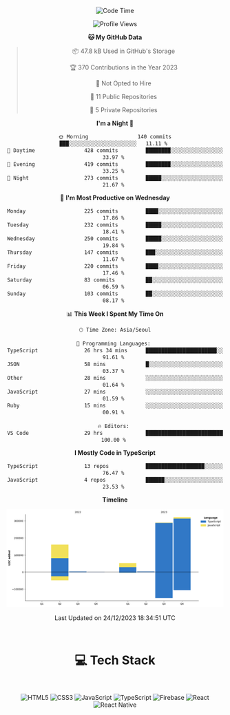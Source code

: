 <div align="center">

  <!--START_SECTION:waka-->
![Code Time](http://img.shields.io/badge/Code%20Time-304%20hrs%201%20min-blue)

![Profile Views](http://img.shields.io/badge/Profile%20Views-1-blue)

**🐱 My GitHub Data** 

> 📦 47.8 kB Used in GitHub's Storage 
 > 
> 🏆 370 Contributions in the Year 2023
 > 
> 🚫 Not Opted to Hire
 > 
> 📜 11 Public Repositories 
 > 
> 🔑 5 Private Repositories 
 > 
**I'm a Night 🦉** 

```text
🌞 Morning                140 commits         ███░░░░░░░░░░░░░░░░░░░░░░   11.11 % 
🌆 Daytime                428 commits         ████████░░░░░░░░░░░░░░░░░   33.97 % 
🌃 Evening                419 commits         ████████░░░░░░░░░░░░░░░░░   33.25 % 
🌙 Night                  273 commits         █████░░░░░░░░░░░░░░░░░░░░   21.67 % 
```
📅 **I'm Most Productive on Wednesday** 

```text
Monday                   225 commits         ████░░░░░░░░░░░░░░░░░░░░░   17.86 % 
Tuesday                  232 commits         █████░░░░░░░░░░░░░░░░░░░░   18.41 % 
Wednesday                250 commits         █████░░░░░░░░░░░░░░░░░░░░   19.84 % 
Thursday                 147 commits         ███░░░░░░░░░░░░░░░░░░░░░░   11.67 % 
Friday                   220 commits         ████░░░░░░░░░░░░░░░░░░░░░   17.46 % 
Saturday                 83 commits          ██░░░░░░░░░░░░░░░░░░░░░░░   06.59 % 
Sunday                   103 commits         ██░░░░░░░░░░░░░░░░░░░░░░░   08.17 % 
```


📊 **This Week I Spent My Time On** 

```text
🕑︎ Time Zone: Asia/Seoul

💬 Programming Languages: 
TypeScript               26 hrs 34 mins      ███████████████████████░░   91.61 % 
JSON                     58 mins             █░░░░░░░░░░░░░░░░░░░░░░░░   03.37 % 
Other                    28 mins             ░░░░░░░░░░░░░░░░░░░░░░░░░   01.64 % 
JavaScript               27 mins             ░░░░░░░░░░░░░░░░░░░░░░░░░   01.59 % 
Ruby                     15 mins             ░░░░░░░░░░░░░░░░░░░░░░░░░   00.91 % 

🔥 Editors: 
VS Code                  29 hrs              █████████████████████████   100.00 % 
```

**I Mostly Code in TypeScript** 

```text
TypeScript               13 repos            ███████████████████░░░░░░   76.47 % 
JavaScript               4 repos             ██████░░░░░░░░░░░░░░░░░░░   23.53 % 
```



**Timeline**

![Lines of Code chart](https://raw.githubusercontent.com/SONGDAM/SONGDAM/master/assets/bar_graph.png)


 Last Updated on 24/12/2023 18:34:51 UTC
<!--END_SECTION:waka-->

  
 <br>
  
# 💻 Tech Stack
  
</div>

</br>

<div align="center">

   ![HTML5](https://img.shields.io/badge/html5-%23E34F26.svg?style=for-the-badge&logo=html5&logoColor=white) ![CSS3](https://img.shields.io/badge/css3-%231572B6.svg?style=for-the-badge&logo=css3&logoColor=white) ![JavaScript](https://img.shields.io/badge/javascript-%23323330.svg?style=for-the-badge&logo=javascript&logoColor=%23F7DF1E) 
 ![TypeScript](https://img.shields.io/badge/typescript-%23007ACC.svg?style=for-the-badge&logo=typescript&logoColor=white)
  ![Firebase](https://img.shields.io/badge/firebase-%23039BE5.svg?style=for-the-badge&logo=firebase) 
 ![React](https://img.shields.io/badge/react-%2320232a.svg?style=for-the-badge&logo=react&logoColor=%2361DAFB) ![React Native](https://img.shields.io/badge/react_native-%2320232a.svg?style=for-the-badge&logo=react&logoColor=%2361DAFB) 

 
</div>
